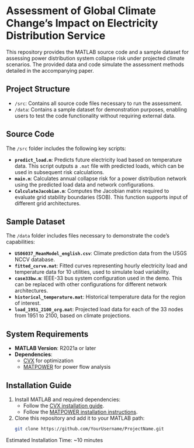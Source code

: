 # Assessment of Global Climate Change’s Impact on Electricity Distribution Service

This repository provides the MATLAB source code and a sample dataset for assessing power distribution system collapse risk under projected climate scenarios. The provided data and code simulate the assessment methods detailed in the accompanying paper.

## Project Structure

- `/src`: Contains all source code files necessary to run the assessment.
- `/data`: Contains a sample dataset for demonstration purposes, enabling users to test the code functionality without requiring external data.

## Source Code

The `/src` folder includes the following key scripts:

- **`predict_load.m`**: Predicts future electricity load based on temperature data. This script outputs a `.mat` file with predicted loads, which can be used in subsequent risk calculations.
- **`main.m`**: Calculates annual collapse risk for a power distribution network using the predicted load data and network configurations.
- **`CalculateJacobian.m`**: Computes the Jacobian matrix required to evaluate grid stability boundaries (SOB). This function supports input of different grid architectures.

## Sample Dataset

The `/data` folder includes files necessary to demonstrate the code’s capabilities:

- **`US06037_MeanModel_english.csv`**: Climate prediction data from the USGS NCCV database.
- **`fitted_curve.mat`**: Fitted curves representing hourly electricity load and temperature data for 10 utilities, used to simulate load variability.
- **`case33bw.m`**: IEEE-33 bus system configuration used in the demo. This can be replaced with other configurations for different network architectures.
- **`historical_temperature.mat`**: Historical temperature data for the region of interest.
- **`load_1951_2100_org.mat`**: Projected load data for each of the 33 nodes from 1951 to 2100, based on climate projections.

## System Requirements

- **MATLAB Version**: R2021a or later
- **Dependencies**:
  - [CVX](http://cvxr.com/cvx/) for optimization
  - [MATPOWER](https://matpower.org/) for power flow analysis

## Installation Guide

1. Install MATLAB and required dependencies:
   - Follow the [CVX installation guide](http://cvxr.com/cvx/doc/install.html).
   - Follow the [MATPOWER installation instructions](https://matpower.org/docs/MATPOWER-manual.pdf).
2. Clone this repository and add it to your MATLAB path:
   ```bash
   git clone https://github.com/YourUsername/ProjectName.git
Estimated Installation Time: ~10 minutes
